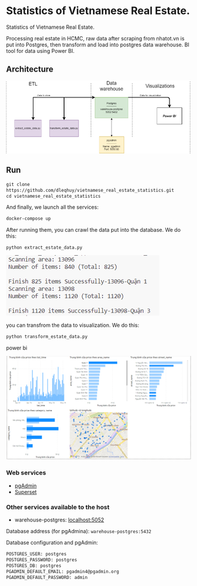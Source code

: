 # Statistics of Vietnamese Real Estate.

Statistics of Vietnamese Real Estate.

Processing real estate in HCMC, raw data after scraping from nhatot.vn is put into Postgres, then transform and load into postgres data warehouse. BI tool for data using Power BI.

## Architecture

![](docs/Architecture.drawio.png)

## Run

    git clone https://github.com/dleqhuy/vietnamese_real_estate_statistics.git
    cd vietnamese_real_estate_statistics

And finally, we launch all the services:

```sh
docker-compose up
```

After running them, you can crawl the data put into the database. We do this:

```sh
python extract_estate_data.py
```
![](docs/extract_estate_data.png)

you can transfrom the data to visualization. We do this:
```sh
python transform_estate_data.py
```
power bi

![](docs/powerbi.png)

### Web services

*   [pgAdmin](http://localhost:5050)
*   [Superset](http://localhost:5054)

### Other services available to the host

*   warehouse-postgres: [localhost:5052](\[localhost:5052])

Database address (for pgAdmina): `warehouse-postgres:5432`

Database configuration and pgAdmin:

```text
POSTGRES_USER: postgres
POSTGRES_PASSWORD: postgres
POSTGRES_DB: postgres
PGADMIN_DEFAULT_EMAIL: pgadmin4@pgadmin.org
PGADMIN_DEFAULT_PASSWORD: admin
```


